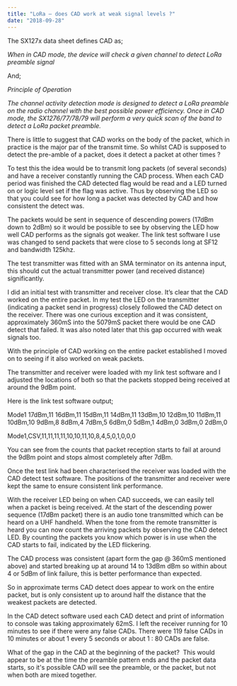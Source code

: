 ```yaml
---
title: "LoRa – does CAD work at weak signal levels ?"
date: "2018-09-28"
---
```


The SX127x data sheet defines CAD as;

_When in CAD mode, the device will check a given channel to detect LoRa preamble signal_

And;

_Principle of Operation_

_The channel activity detection mode is designed to detect a LoRa preamble on the radio channel with the best possible power efficiency. Once in CAD mode, the SX1276/77/78/79 will perform a very quick scan of the band to detect a LoRa packet preamble._

There is little to suggest that CAD works on the body of the packet, which in practice is the major par of the transmit time. So whilst CAD is supposed to detect the pre-amble of a packet, does it detect a packet at other times ?

To test this the idea would be to transmit long packets (of several seconds) and have a receiver constantly running the CAD process. When each CAD period was finished the CAD detected flag would be read and a LED turned on or logic level set if the flag was active. Thus by observing the LED so that you could see for how long a packet was detected by CAD and how consistent the detect was.

The packets would be sent in sequence of descending powers (17dBm down to 2dBm) so it would be possible to see by observing the LED how well CAD performs as the signals got weaker. The link test software I use was changed to send packets that were close to 5 seconds long at SF12 and bandwidth 125khz.

The test transmitter was fitted with an SMA terminator on its antenna input, this should cut the actual transmitter power (and received distance) significantly.

I did an initial test with transmitter and receiver close. It’s clear that the CAD worked on the entire packet. In my test the LED on the transmitter (indicating a packet send in progress) closely followed the CAD detect on the receiver. There was one curious exception and it was consistent, approximately 360mS into the 5079mS packet there would be one CAD detect that failed. It was also noted later that this gap occurred with weak signals too.

With the principle of CAD working on the entire packet established I moved on to seeing if it also worked on weak packets.

The transmitter and receiver were loaded with my link test software and I adjusted the locations of both so that the packets stopped being received at around the 9dBm point.

Here is the link test software output;

Mode1 17dBm,11 16dBm,11 15dBm,11 14dBm,11 13dBm,10 12dBm,10 11dBm,11 10dBm,10 9dBm,8 8dBm,4 7dBm,5 6dBm,0 5dBm,1 4dBm,0 3dBm,0 2dBm,0

Mode1,CSV,11,11,11,11,10,10,11,10,8,4,5,0,1,0,0,0

You can see from the counts that packet reception starts to fail at around the 9dBm point and stops almost completely after 7dBm.

Once the test link had been characterised the receiver was loaded with the CAD detect test software. The positions of the transmitter and receiver were kept the same to ensure consistent link performance.

With the receiver LED being on when CAD succeeds, we can easily tell when a packet is being received. At the start of the descending power sequence (17dBm packet) there is an audio tone transmitted which can be heard on a UHF handheld. When the tone from the remote transmitter is heard you can now count the arriving packets by observing the CAD detect LED. By counting the packets you know which power is in use when the CAD starts to fail, indicated by the LED flickering.

The CAD process was consistent (apart form the gap @ 360mS mentioned above) and started breaking up at around 14 to 13dBm dBm so within about 4 or 5dBm of link failure, this is better performance than expected.

So in approximate terms CAD detect does appear to work on the entire packet, but is only consistent up to around half the distance that the weakest packets are detected.

In the CAD detect software used each CAD detect and print of information to console was taking approximately 62mS. I left the receiver running for 10 minutes to see if there were any false CADs. There were 119 false CADs in 10 minutes or about 1 every 5 seconds or about 1 : 80 CADs are false.

What of the gap in the CAD at the beginning of the packet?  This would appear to be at the time the preamble pattern ends and the packet data starts, so it's possible CAD will see the preamble, or the packet, but not when both are mixed together.
